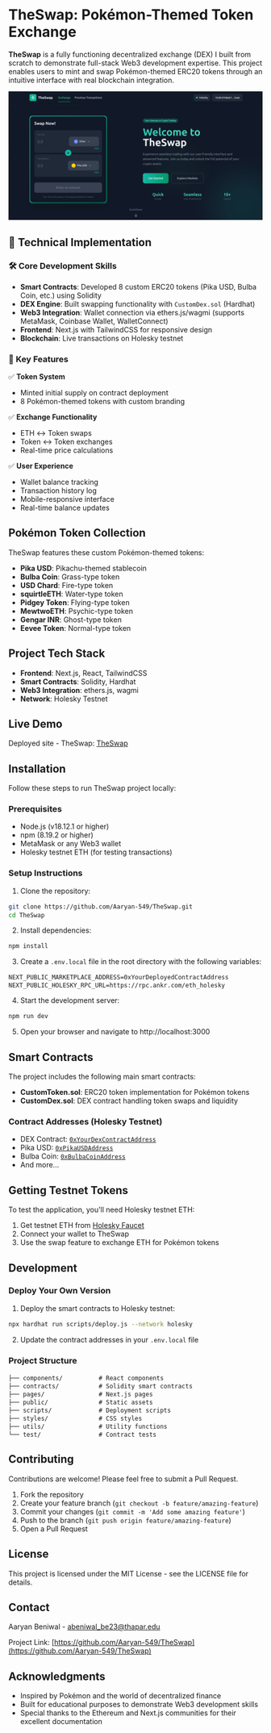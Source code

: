 # TheSwap: Pokémon-Themed Token Exchange

**TheSwap** is a fully functioning decentralized exchange (DEX) I built from scratch to demonstrate full-stack Web3 development expertise. This project enables users to mint and swap Pokémon-themed ERC20 tokens through an intuitive interface with real blockchain integration.

![TheSwap Screenshot](./public/TheSwap-screenshot.png)

## 🔧 Technical Implementation

### 🛠️ Core Development Skills
- **Smart Contracts**: Developed 8 custom ERC20 tokens (Pika USD, Bulba Coin, etc.) using Solidity
- **DEX Engine**: Built swapping functionality with `CustomDex.sol` (Hardhat)
- **Web3 Integration**: Wallet connection via ethers.js/wagmi (supports MetaMask, Coinbase Wallet, WalletConnect)
- **Frontend**: Next.js with TailwindCSS for responsive design
- **Blockchain**: Live transactions on Holesky testnet

### 🚀 Key Features

✅ **Token System**
- Minted initial supply on contract deployment
- 8 Pokémon-themed tokens with custom branding

✅ **Exchange Functionality**
- ETH ↔ Token swaps
- Token ↔ Token exchanges
- Real-time price calculations

✅ **User Experience**
- Wallet balance tracking
- Transaction history log
- Mobile-responsive interface
- Real-time balance updates

## Pokémon Token Collection

TheSwap features these custom Pokémon-themed tokens:

- **Pika USD**: Pikachu-themed stablecoin
- **Bulba Coin**: Grass-type token
- **USD Chard**: Fire-type token
- **squirtleETH**: Water-type token
- **Pidgey Token**: Flying-type token
- **MewtwoETH**: Psychic-type token
- **Gengar INR**: Ghost-type token
- **Eevee Token**: Normal-type token

## Project Tech Stack

- **Frontend**: Next.js, React, TailwindCSS
- **Smart Contracts**: Solidity, Hardhat
- **Web3 Integration**: ethers.js, wagmi
- **Network**: Holesky Testnet

## Live Demo

Deployed site - TheSwap: [TheSwap](https://theswap-two.vercel.app/)

## Installation

Follow these steps to run TheSwap project locally:

### Prerequisites

- Node.js (v18.12.1 or higher)
- npm (8.19.2 or higher)
- MetaMask or any Web3 wallet
- Holesky testnet ETH (for testing transactions)

### Setup Instructions

1. Clone the repository:

```bash
git clone https://github.com/Aaryan-549/TheSwap.git
cd TheSwap
```

2. Install dependencies:

```bash
npm install
```

3. Create a `.env.local` file in the root directory with the following variables:

```
NEXT_PUBLIC_MARKETPLACE_ADDRESS=0xYourDeployedContractAddress
NEXT_PUBLIC_HOLESKY_RPC_URL=https://rpc.ankr.com/eth_holesky
```

4. Start the development server:

```bash
npm run dev
```

5. Open your browser and navigate to http://localhost:3000

## Smart Contracts

The project includes the following main smart contracts:

- **CustomToken.sol**: ERC20 token implementation for Pokémon tokens
- **CustomDex.sol**: DEX contract handling token swaps and liquidity

### Contract Addresses (Holesky Testnet)

- DEX Contract: [`0xYourDexContractAddress`](https://holesky.etherscan.io/address/0xYourDexContractAddress)
- Pika USD: [`0xPikaUSDAddress`](https://holesky.etherscan.io/address/0xPikaUSDAddress)
- Bulba Coin: [`0xBulbaCoinAddress`](https://holesky.etherscan.io/address/0xBulbaCoinAddress)
- And more...

## Getting Testnet Tokens

To test the application, you'll need Holesky testnet ETH:

1. Get testnet ETH from [Holesky Faucet](https://faucet.holesky.ethpandaops.io/)
2. Connect your wallet to TheSwap
3. Use the swap feature to exchange ETH for Pokémon tokens

## Development

### Deploy Your Own Version

1. Deploy the smart contracts to Holesky testnet:

```bash
npx hardhat run scripts/deploy.js --network holesky
```

2. Update the contract addresses in your `.env.local` file

### Project Structure

```
├── components/          # React components
├── contracts/           # Solidity smart contracts
├── pages/               # Next.js pages
├── public/              # Static assets
├── scripts/             # Deployment scripts
├── styles/              # CSS styles
├── utils/               # Utility functions
└── test/                # Contract tests
```

## Contributing

Contributions are welcome! Please feel free to submit a Pull Request.

1. Fork the repository
2. Create your feature branch (`git checkout -b feature/amazing-feature`)
3. Commit your changes (`git commit -m 'Add some amazing feature'`)
4. Push to the branch (`git push origin feature/amazing-feature`)
5. Open a Pull Request

## License

This project is licensed under the MIT License - see the LICENSE file for details.

## Contact

Aaryan Beniwal - [abeniwal_be23@thapar.edu](mailto:abeniwal_be23@thapar.edu)

Project Link: [https://github.com/Aaryan-549/TheSwap](https://github.com/Aaryan-549/TheSwap)

## Acknowledgments

- Inspired by Pokémon and the world of decentralized finance
- Built for educational purposes to demonstrate Web3 development skills
- Special thanks to the Ethereum and Next.js communities for their excellent documentation